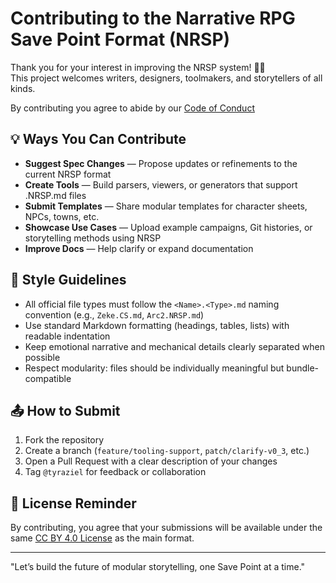 # Contributing to the Narrative RPG Save Point Format (NRSP)

Thank you for your interest in improving the NRSP system! 🎲✨  
This project welcomes writers, designers, toolmakers, and storytellers of all kinds.

By contributing you agree to abide by our [Code of Conduct](CODE_OF_CONDUCT.md)

## 💡 Ways You Can Contribute

- **Suggest Spec Changes** — Propose updates or refinements to the current NRSP format
- **Create Tools** — Build parsers, viewers, or generators that support .NRSP.md files
- **Submit Templates** — Share modular templates for character sheets, NPCs, towns, etc.
- **Showcase Use Cases** — Upload example campaigns, Git histories, or storytelling methods using NRSP
- **Improve Docs** — Help clarify or expand documentation

## 📐 Style Guidelines

- All official file types must follow the `<Name>.<Type>.md` naming convention (e.g., `Zeke.CS.md`, `Arc2.NRSP.md`)
- Use standard Markdown formatting (headings, tables, lists) with readable indentation
- Keep emotional narrative and mechanical details clearly separated when possible
- Respect modularity: files should be individually meaningful but bundle-compatible

## 📤 How to Submit

1. Fork the repository
2. Create a branch (`feature/tooling-support`, `patch/clarify-v0_3`, etc.)
3. Open a Pull Request with a clear description of your changes
4. Tag `@tyraziel` for feedback or collaboration

## 🤝 License Reminder

By contributing, you agree that your submissions will be available under the same
[CC BY 4.0 License](https://creativecommons.org/licenses/by/4.0/) as the main format.

---

"Let’s build the future of modular storytelling, one Save Point at a time."
